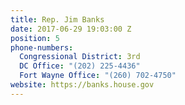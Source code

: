 ```yaml
---
title: Rep. Jim Banks
date: 2017-06-29 19:03:00 Z
position: 5
phone-numbers:
  Congressional District: 3rd
  DC Office: "(202) 225-4436"
  Fort Wayne Office: "(260) 702-4750"
website: https://banks.house.gov
---
```


